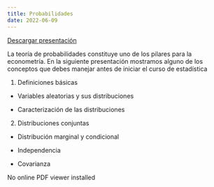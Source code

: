 ```yaml
---
title: Probabilidades
date: 2022-06-09
---
```


[Descargar presentación](https://econometrics-bch.netlify.app/repaso/repaso_probabilidades.pdf)


La teoría de probabilidades constituye uno de los pilares para la econometría. En la siguiente presentación mostramos alguno de los conceptos que debes manejar antes de iniciar el curso de estadística

1. Definiciones básicas

- Variables aleatorias y sus distribuciones

- Caracterización de las distribuciones

2. Distribuciones conjuntas

- Distribución marginal y condicional

- Independencia

- Covarianza


<html>
<body>
    <object data="https://econometrics-bch.netlify.app/repaso/repaso_probabilidades.pdf" type="application/pdf">
        <div>No online PDF viewer installed</div>
    </object>
</body>
</html>
